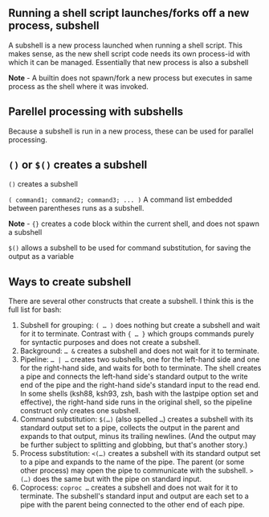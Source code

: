 
## Running a shell script launches/forks off a new process, subshell

A subshell is a new process launched when running a shell script.
This makes sense, as the new shell script code needs its own process-id with which it can be managed. Essentially that new process is also a subshell

**Note** - A builtin does not spawn/fork a new process but executes in same process as the shell where it was invoked.

## Parellel processing with subshells

Because a subshell is run in a new process, these can be used for parallel processing.

## `()` or `$()` creates a subshell

`()` creates a subshell

`( command1; command2; command3; ... )`
A command list embedded between parentheses runs as a subshell.



**Note** - `{}` creates a code block within the current shell, and does not spawn a subshell

`$()` allows a subshell to be used for command substitution, for saving the output as a variable



## Ways to create subshell

There are several other constructs that create a subshell. I think this is the full list for bash:

1. Subshell for grouping: `( … )` does nothing but create a subshell and wait for it to terminate. Contrast with `{ … }` which groups commands purely for syntactic purposes and does not create a subshell.
2. Background: `… &` creates a subshell and does not wait for it to terminate.
3. Pipeline: `… | …` creates two subshells, one for the left-hand side and one for the right-hand side, and waits for both to terminate. The shell creates a pipe and connects the left-hand side's standard output to the write end of the pipe and the right-hand side's standard input to the read end. In some shells (ksh88, ksh93, zsh, bash with the lastpipe option set and effective), the right-hand side runs in the original shell, so the pipeline construct only creates one subshell.
4. Command substitution: `$(…)` (also spelled `…`) creates a subshell with its standard output set to a pipe, collects the output in the parent and expands to that output, minus its trailing newlines. (And the output may be further subject to splitting and globbing, but that's another story.)
5. Process substitution: `<(…)` creates a subshell with its standard output set to a pipe and expands to the name of the pipe. The parent (or some other process) may open the pipe to communicate with the subshell. `>(…)` does the same but with the pipe on standard input.
6. Coprocess: `coproc …` creates a subshell and does not wait for it to terminate. The subshell's standard input and output are each set to a pipe with the parent being connected to the other end of each pipe.

